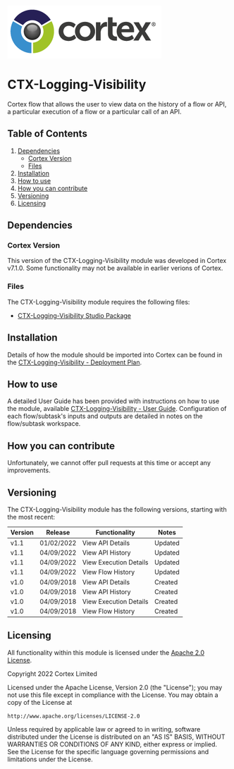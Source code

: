 <a href="https://www.cortex-ia.co.uk/" target="_blank"><img src="https://github.com/CortexIATest/CTXImages/blob/master/Cortex-350-120.png" alt="Welcome to Cortex!" width="350" height="120" border="0"></a>

# CTX-Logging-Visibility
Cortex flow that allows the user to view data on the history of a flow or API, a particular execution of a flow or a particular call of an API.

## Table of Contents
1) [Dependencies](#dependencies)
    * [Cortex Version](#cortex-version)
    * [Files](#files)
1) [Installation](#installation)
1) [How to use](#how-to-use)
1) [How you can contribute](#how-you-can-contribute)
1) [Versioning](#versioning)
1) [Licensing](#licensing)

## Dependencies
### Cortex Version
This version of the CTX-Logging-Visibility module was developed in Cortex v7.1.0. Some functionality may not be available in earlier verions of Cortex.

### Files
The CTX-Logging-Visibility module requires the following files:
* [CTX-Logging-Visibility Studio Package](https://github.com/CortexIntelligentAutomation/CTX-Logging-Visibility/blob/802491b4fd834d183a4767bf3096e5039b971927/CTX-Logging-Visibility.studiopkg)

## Installation
Details of how the module should be imported into Cortex can be found in the [CTX-Logging-Visibility - Deployment Plan](https://github.com/CortexIntelligentAutomation/CTX-Logging-Visibility/blob/main/CTX-Logging-Visibility%20-%20Deployment%20Plan.pdf).

## How to use
A detailed User Guide has been provided with instructions on how to use the module, available [CTX-Logging-Visibility - User Guide](https://github.com/CortexIntelligentAutomation/CTX-Logging-Visibility/blob/c30672c7772477fa78c8aef78934327ce0311572/CTX-Logging-Visibility%20-%20User%20Guide.pdf). Configuration of each flow/subtask's inputs and outputs are detailed in notes on the flow/subtask workspace.

## How you can contribute
Unfortunately, we cannot offer pull requests at this time or accept any improvements.

## Versioning
The CTX-Logging-Visibility module has the following versions, starting with the most recent:

Version | Release | Functionality | Notes
------------ | ------------- | ----------- | -----------
v1.1 | 01/02/2022  | View API Details | Updated
v1.1 | 04/09/2022  | View API History | Updated
v1.1 | 04/09/2022  | View Execution Details | Updated
v1.1 | 04/09/2022  | View Flow History | Updated
v1.0 | 04/09/2018  | View API Details | Created
v1.0 | 04/09/2018  | View API History | Created
v1.0 | 04/09/2018  | View Execution Details | Created
v1.0 | 04/09/2018  | View Flow History | Created

## Licensing
All functionality within this module is licensed under the [Apache 2.0 License](https://www.apache.org/licenses/LICENSE-2.0).

Copyright 2022 Cortex Limited

Licensed under the Apache License, Version 2.0 (the "License");
you may not use this file except in compliance with the License.
You may obtain a copy of the License at

    http://www.apache.org/licenses/LICENSE-2.0

Unless required by applicable law or agreed to in writing, software
distributed under the License is distributed on an "AS IS" BASIS,
WITHOUT WARRANTIES OR CONDITIONS OF ANY KIND, either express or implied.
See the License for the specific language governing permissions and
limitations under the License.

